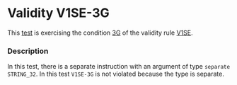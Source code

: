# Validity V1SE-3G

This [test](.) is exercising the condition [3G](../Readme.md) of the validity rule [V1SE](../../v1se/Readme.md).

### Description

In this test, there is a separate instruction with an argument of type `separate STRING_32`. In this test `V1SE-3G` is not violated because the type is separate.
